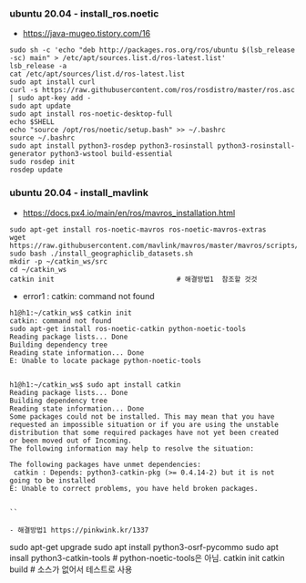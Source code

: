 

### ubuntu 20.04 - install_ros.noetic 

- https://java-mugeo.tistory.com/16

```
sudo sh -c 'echo "deb http://packages.ros.org/ros/ubuntu $(lsb_release -sc) main" > /etc/apt/sources.list.d/ros-latest.list'
lsb_release -a
cat /etc/apt/sources/list.d/ros-latest.list
sudo apt install curl    
curl -s https://raw.githubusercontent.com/ros/rosdistro/master/ros.asc | sudo apt-key add -
sudo apt update
sudo apt install ros-noetic-desktop-full
echo $SHELL
echo "source /opt/ros/noetic/setup.bash" >> ~/.bashrc
source ~/.bashrc
sudo apt install python3-rosdep python3-rosinstall python3-rosinstall-generator python3-wstool build-essential
sudo rosdep init
rosdep update

```



### ubuntu 20.04 - install_mavlink 

- https://docs.px4.io/main/en/ros/mavros_installation.html

```
sudo apt-get install ros-noetic-mavros ros-noetic-mavros-extras
wget https://raw.githubusercontent.com/mavlink/mavros/master/mavros/scripts/install_geographiclib_datasets.sh
sudo bash ./install_geographiclib_datasets.sh 
mkdir -p ~/catkin_ws/src
cd ~/catkin_ws
catkin init                              # 해결방법1  참조할 것것
```

- error1 : catkin: command not found
```
h1@h1:~/catkin_ws$ catkin init
catkin: command not found
sudo apt-get install ros-noetic-catkin python-noetic-tools 
Reading package lists... Done
Building dependency tree
Reading state information... Done
E: Unable to locate package python-noetic-tools


h1@h1:~/catkin_ws$ sudo apt install catkin
Reading package lists... Done
Building dependency tree
Reading state information... Done
Some packages could not be installed. This may mean that you have
requested an impossible situation or if you are using the unstable
distribution that some required packages have not yet been created
or been moved out of Incoming.
The following information may help to resolve the situation:

The following packages have unmet dependencies:
 catkin : Depends: python3-catkin-pkg (>= 0.4.14-2) but it is not going to be installed
E: Unable to correct problems, you have held broken packages.


``

- 해결방법1 https://pinkwink.kr/1337
```
sudo apt-get upgrade
sudo apt install python3-osrf-pycommo
sudo apt insall python3-catkin-tools    #  python-noetic-tools은 아님.
catkin init
catkin build                            # 소스가 없어서 테스트로 사용

```



